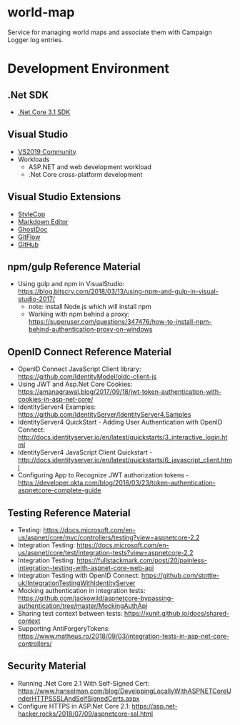 # world-map

Service for managing world maps and associate them with Campaign Logger log entries.

# Development Environment

## .Net SDK
- [.Net Core 3.1 SDK](https://dotnet.microsoft.com/download/dotnet-core/3.1)

## Visual Studio
- [VS2019 Community](https://visualstudio.microsoft.com/downloads/)
- Workloads
  - ASP.NET and web development workload
  - .Net Core cross-platform development

## Visual Studio Extensions
- [StyleCop](https://marketplace.visualstudio.com/items?itemName=ChrisDahlberg.StyleCop)
- [Markdown Editor](https://marketplace.visualstudio.com/items?itemName=ChrisDahlberg.StyleCop)
- [GhostDoc](https://marketplace.visualstudio.com/items?itemName=sergeb.GhostDoc)
- [GitFlow](https://marketplace.visualstudio.com/items?itemName=vs-publisher-57624.GitFlowforVisualStudio2019)
- [GitHub](https://marketplace.visualstudio.com/items?itemName=GitHub.GitHubExtensionforVisualStudio)

## npm/gulp Reference Material

- Using gulp and npm in VisualStudio: https://blog.bitscry.com/2018/03/13/using-npm-and-gulp-in-visual-studio-2017/
	- note: install Node.js which will install npm 
	- Working with npm behind a proxy: https://superuser.com/questions/347476/how-to-install-npm-behind-authentication-proxy-on-windows

## OpenID Connect Reference Material

- OpenID Connect JavaScript Client library: https://github.com/IdentityModel/oidc-client-js
- Using JWT and Asp.Net Core Cookies: https://amanagrawal.blog/2017/09/18/jwt-token-authentication-with-cookies-in-asp-net-core/
- IdentityServer4 Examples: https://github.com/IdentityServer/IdentityServer4.Samples
- IdentityServer4 QuickStart - Adding User Authentication with OpenID Connect: http://docs.identityserver.io/en/latest/quickstarts/3_interactive_login.html
- IdentityServer4 JavaScript Client Quickstart - http://docs.identityserver.io/en/latest/quickstarts/6_javascript_client.html
- Configuring App to Recognize JWT authorization tokens - https://developer.okta.com/blog/2018/03/23/token-authentication-aspnetcore-complete-guide

## Testing Reference Material

- Testing: https://docs.microsoft.com/en-us/aspnet/core/mvc/controllers/testing?view=aspnetcore-2.2
- Integration Testing: https://docs.microsoft.com/en-us/aspnet/core/test/integration-tests?view=aspnetcore-2.2
- Integration Testing: https://fullstackmark.com/post/20/painless-integration-testing-with-aspnet-core-web-api
- Integration Testing with OpenID Connect: https://github.com/stottle-uk/IntegrationTestingWithIdentityServer
- Mocking authentication in integration tests: https://github.com/jackowild/aspnetcore-bypassing-authentication/tree/master/MockingAuthApi
- Sharing test context between tests: https://xunit.github.io/docs/shared-context
- Supporting AntiForgeryTokens: https://www.matheus.ro/2018/09/03/integration-tests-in-asp-net-core-controllers/

## Security Material

- Running .Net Core 2.1 With Self-Signed Cert: https://www.hanselman.com/blog/DevelopingLocallyWithASPNETCoreUnderHTTPSSSLAndSelfSignedCerts.aspx
- Configure HTTPS in ASP.Net Core 2.1: https://asp.net-hacker.rocks/2018/07/09/aspnetcore-ssl.html